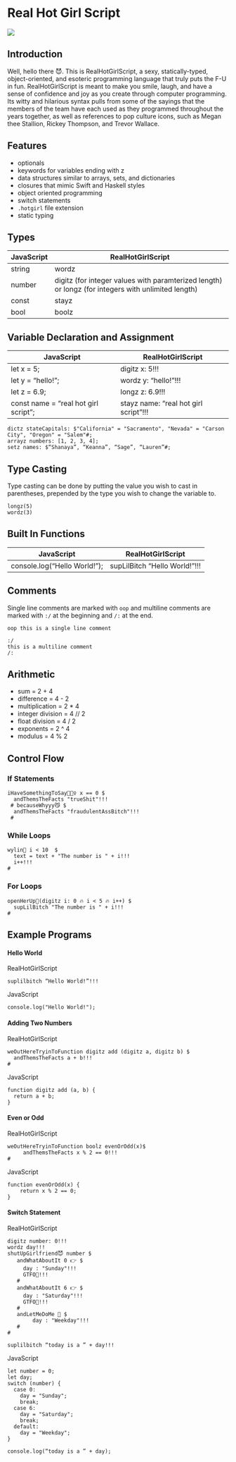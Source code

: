 # Real Hot Girl Script
![](REALHOTGIRLSCRIPT.PNG)

## Introduction
Well, hello there 😈. This is RealHotGirlScript, a sexy, statically-typed, object-oriented, and esoteric programming language that truly puts the F-U in fun. RealHotGirlScript is meant to make you smile, laugh, and have a sense of confidence and joy as you create through computer programming. Its witty and hilarious syntax pulls from some of the sayings that the members of the team have each used as they programmed throughout the years together, as well as references to pop culture icons, such as Megan thee Stallion, Rickey Thompson, and Trevor Wallace. 

## Features
- optionals
- keywords for variables ending with z
- data structures similar to arrays, sets, and dictionaries
- closures that mimic Swift and Haskell styles
- object oriented programming
- switch statements
- ```.hotgirl``` file extension
- static typing

## Types
| JavaScript  | RealHotGirlScript |
| --- |---|
| string      | wordz | 
| number     | digitz (for integer values with paramterized length) or longz (for integers with unlimited length) |   
| const | stayz     | 
| bool | boolz      | 

## Variable Declaration and Assignment
| JavaScript  | RealHotGirlScript |
| --- |---|
| let x = 5;      | digitz x: 5!!! | 
| let y = “hello!”;     | wordz y: “hello!”!!! |   
| let z = 6.9; | longz z: 6.9!!!     | 
| const name = “real hot girl script”; | stayz name: “real hot girl script”!!!      | 

```
dictz stateCapitals: $"California" = "Sacramento", "Nevada" = "Carson City", "Oregon" = "Salem"#;
arrayz numbers: [1, 2, 3, 4];
setz names: $“Shanaya”, “Keanna”, “Sage”, “Lauren”#;
```
## Type Casting
Type casting can be done by putting the value you wish to cast in parentheses, prepended by the type you wish to change the variable to.
```
longz(5)
wordz(3)
```

## Built In Functions
| JavaScript  | RealHotGirlScript |
| --- |---|
| console.log(“Hello World!”);  |  supLilBitch “Hello World!”!!!| 

## Comments
Single line comments are marked with ```oop``` and multiline comments are marked with ```:/``` at the beginning and ```/:``` at the end.
```
oop this is a single line comment

:/
this is a multiline comment
/:
```
## Arithmetic
- sum = 2 + 4
- difference = 4 - 2
- multiplication = 2 * 4
- integer division = 4 // 2
- float division = 4 / 2
- exponents = 2 ^ 4
- modulus = 4 % 2

## Control Flow
### If Statements
```
iHaveSomethingToSay🙅🏾‍♀️ x == 0 $
  andThemsTheFacts "trueShit"!!!
 # becauseWhyyy😼 $
  andThemsTheFacts "fraudulentAssBitch"!!!
 #
```
### While Loops
``` 
wylin🤪 i < 10  $
  text = text + "The number is " + i!!!
  i++!!!
#
```
### For Loops
```
openHerUp🍑(digitz i: 0 🔥 i < 5 🔥 i++) $
  supLilBitch "The number is " + i!!!
#
```

## Example Programs

#### Hello World
RealHotGirlScript
```
suplilbitch “Hello World!”!!!
```
JavaScript
```
console.log("Hello World!");
```
#### Adding Two Numbers
RealHotGirlScript
```
weOutHereTryinToFunction digitz add (digitz a, digitz b) $
  andThemsTheFacts a + b!!!
#
```
JavaScript
```
function digitz add (a, b) {
  return a + b;
}
```
#### Even or Odd
RealHotGirlScript
```
weOutHereTryinToFunction boolz evenOrOdd(x)$
     andThemsTheFacts x % 2 == 0!!!
#
```
JavaScript
```
function evenOrOdd(x) {
    return x % 2 == 0;
}
```
#### Switch Statement
RealHotGirlScript
```
digitz number: 0!!!
wordz day!!!
shutUpGirlfriend😈 number $
   andWhatAboutIt 0 👉 $ 
     day : "Sunday"!!!
     GTFO💩!!!
   #
   andWhatAboutIt 6 👉 $
     day : "Saturday"!!!
     GTFO💩!!!
   #
   andLetMeDoMe 🤑 $
    	day : "Weekday"!!!
   #
#

suplilbitch “today is a ” + day!!!
```
JavaScript
```
let number = 0; 
let day;
switch (number) {
  case 0:
    day = "Sunday";
    break;
  case 6:
    day = "Saturday";
    break;
  default:
    day = "Weekday";
}

console.log(“today is a ” + day);
```
